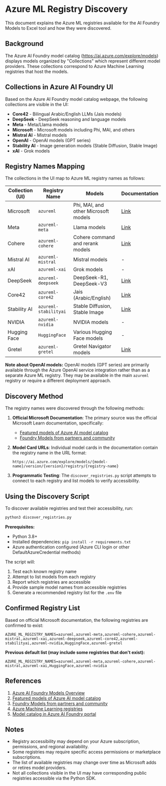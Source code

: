 # Azure ML Registry Discovery

This document explains the Azure ML registries available for the AI Foundry Models to Excel tool and how they were discovered.

## Background

The Azure AI Foundry model catalog (https://ai.azure.com/explore/models) displays models organized by "Collections" which represent different model providers. These collections correspond to Azure Machine Learning registries that host the models.

## Collections in Azure AI Foundry UI

Based on the Azure AI Foundry model catalog webpage, the following collections are visible in the UI:

- **Core42** - Bilingual Arabic/English LLMs (Jais models)
- **DeepSeek** - DeepSeek reasoning and language models
- **Meta** - Meta/Llama models
- **Microsoft** - Microsoft models including Phi, MAI, and others
- **Mistral AI** - Mistral models
- **OpenAI** - OpenAI models (GPT series)
- **Stability AI** - Image generation models (Stable Diffusion, Stable Image)
- **xAI** - Grok models

## Registry Names Mapping

The collections in the UI map to Azure ML registry names as follows:

| Collection (UI) | Registry Name | Models | Documentation |
|----------------|---------------|--------|---------------|
| Microsoft | `azureml` | Phi, MAI, and other Microsoft models | [Link](https://learn.microsoft.com/en-us/azure/machine-learning/concept-models-featured?view=azureml-api-2#microsoft) |
| Meta | `azureml-meta` | Llama models | [Link](https://learn.microsoft.com/en-us/azure/machine-learning/concept-models-featured?view=azureml-api-2#meta) |
| Cohere | `azureml-cohere` | Cohere command and rerank models | [Link](https://learn.microsoft.com/en-us/azure/ai-foundry/foundry-models/concepts/models-from-partners#cohere) |
| Mistral AI | `azureml-mistral` | Mistral models | - |
| xAI | `azureml-xai` | Grok models | - |
| DeepSeek | `azureml-deepseek` | DeepSeek-R1, DeepSeek-V3 | [Link](https://learn.microsoft.com/en-us/azure/machine-learning/concept-models-featured?view=azureml-api-2#deepseek) |
| Core42 | `azureml-core42` | Jais (Arabic/English) | [Link](https://learn.microsoft.com/en-us/azure/machine-learning/concept-models-featured?view=azureml-api-2#core42) |
| Stability AI | `azureml-stabilityai` | Stable Diffusion, Stable Image | [Link](https://learn.microsoft.com/en-us/azure/machine-learning/concept-models-featured?view=azureml-api-2#stability-ai) |
| NVIDIA | `azureml-nvidia` | NVIDIA models | - |
| Hugging Face | `HuggingFace` | Various Hugging Face models | - |
| Gretel | `azureml-gretel` | Gretel Navigator models | [Link](https://learn.microsoft.com/en-us/azure/ai-foundry/concepts/model-lifecycle-retirement#timelines-for-foundry-models) |

**Note about OpenAI models:** OpenAI models (GPT series) are primarily available through the Azure OpenAI service integration rather than as a separate Azure ML registry. They may be available in the main `azureml` registry or require a different deployment approach.

## Discovery Method

The registry names were discovered through the following methods:

1. **Official Microsoft Documentation**: The primary source was the official Microsoft Learn documentation, specifically:
   - [Featured models of Azure AI model catalog](https://learn.microsoft.com/en-us/azure/machine-learning/concept-models-featured)
   - [Foundry Models from partners and community](https://learn.microsoft.com/en-us/azure/ai-foundry/foundry-models/concepts/models-from-partners)

2. **Model Card URLs**: Individual model cards in the documentation contain the registry name in the URL format:
   ```
   https://ai.azure.com/explore/models/{model-name}/version/{version}/registry/{registry-name}
   ```

3. **Programmatic Testing**: The `discover_registries.py` script attempts to connect to each registry and list models to verify accessibility.

## Using the Discovery Script

To discover available registries and test their accessibility, run:

```bash
python3 discover_registries.py
```

**Prerequisites:**
- Python 3.8+
- Installed dependencies: `pip install -r requirements.txt`
- Azure authentication configured (Azure CLI login or other DefaultAzureCredential methods)

The script will:
1. Test each known registry name
2. Attempt to list models from each registry
3. Report which registries are accessible
4. Provide sample model names from accessible registries
5. Generate a recommended registry list for the `.env` file

## Confirmed Registry List

Based on official Microsoft documentation, the following registries are confirmed to exist:

```
AZURE_ML_REGISTRY_NAMES=azureml,azureml-meta,azureml-cohere,azureml-mistral,azureml-xai,azureml-deepseek,azureml-core42,azureml-stabilityai,azureml-nvidia,HuggingFace,azureml-gretel
```

**Previous default list (may include some registries that don't exist):**
```
AZURE_ML_REGISTRY_NAMES=azureml,azureml-meta,azureml-cohere,azureml-mistral,azureml-xai,HuggingFace,azureml-nvidia
```

## References

1. [Azure AI Foundry Models Overview](https://learn.microsoft.com/en-us/azure/ai-foundry/concepts/foundry-models-overview)
2. [Featured models of Azure AI model catalog](https://learn.microsoft.com/en-us/azure/machine-learning/concept-models-featured)
3. [Foundry Models from partners and community](https://learn.microsoft.com/en-us/azure/ai-foundry/foundry-models/concepts/models-from-partners)
4. [Azure Machine Learning registries](https://learn.microsoft.com/en-us/azure/machine-learning/concept-machine-learning-registries-mlops)
5. [Model catalog in Azure AI Foundry portal](https://ai.azure.com/explore/models)

## Notes

- Registry accessibility may depend on your Azure subscription, permissions, and regional availability.
- Some registries may require specific access permissions or marketplace subscriptions.
- The list of available registries may change over time as Microsoft adds or retires model providers.
- Not all collections visible in the UI may have corresponding public registries accessible via the Python SDK.
